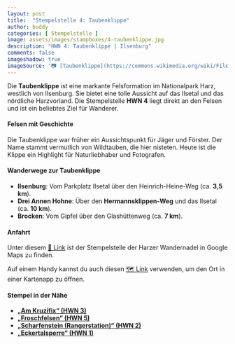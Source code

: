 ```yaml
---
layout: post
title:  "Stempelstelle 4: Taubenklippe"
author: buddy
categories: [ Stempelstelle ]
image: assets/images/stampboxes/4-taubenklippe.jpg
description: "HWN 4: Taubenklippe | Ilsenburg"
comments: false
imageshadow: true
imageSource: '📷 [Taubenklippe](https://commons.wikimedia.org/wiki/File:Taubenklippe.JPG) von <a href="//commons.wikimedia.org/wiki/User:B.Thomas95" title="User:B.Thomas95">Thomas Binder</a> unter Lizenz [CC BY-SA 4.0](https://creativecommons.org/licenses/by-sa/4.0)'
---
```


Die **Taubenklippe** ist eine markante Felsformation im Nationalpark Harz, westlich von Ilsenburg. Sie bietet eine tolle Aussicht auf das Ilsetal und das nördliche Harzvorland. Die Stempelstelle **HWN 4** liegt direkt an den Felsen und ist ein beliebtes Ziel für Wanderer. 

#### Felsen mit Geschichte

Die Taubenklippe war früher ein Aussichtspunkt für Jäger und Förster. Der Name stammt vermutlich von Wildtauben, die hier nisteten. Heute ist die Klippe ein Highlight für Naturliebhaber und Fotografen.

#### Wanderwege zur Taubenklippe

- **Ilsenburg**: Vom Parkplatz Ilsetal über den Heinrich-Heine-Weg (ca. **3,5 km**).
- **Drei Annen Hohne**: Über den **Hermannsklippen-Weg** und das Ilsetal (ca. **10 km**).
- **Brocken**: Vom Gipfel über den Glashüttenweg (ca. **7 km**).

#### Anfahrt

Unter diesem [📍 Link](https://www.google.com/maps/dir/?api=1&origin=&destination=51.81462%2C%2010.62301) ist der Stempelstelle der Harzer Wandernadel in Google Maps zu finden.

<div class="android-only">
  Auf einem Handy kannst du auch diesen 
  <a href="geo:51.81462,10.62301">🗺️ Link</a> 
  verwenden, um den Ort in einer Kartenapp zu öffnen.
  <p></p>
</div>

#### Stempel in der Nähe

- [**„Am Kruzifix“ (HWN 3)**](/stempelstelle-3-am-kruzifix)
- [**„Froschfelsen“ (HWN 5)**](/stempelstelle-5-froschfelsen)
- [**„Scharfenstein (Rangerstation)“ (HWN 2)**](/stempelstelle-2-scharfenstein-rangerstation)
- [**„Eckertalsperre“ (HWN 1)**](/stempelstelle-1-eckertalsperre-staumauer)
